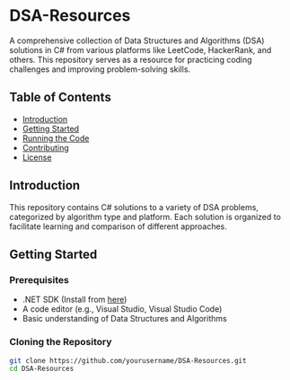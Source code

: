 # DSA-Resources

A comprehensive collection of Data Structures and Algorithms (DSA) solutions in C# from various platforms like LeetCode, HackerRank, and others. This repository serves as a resource for practicing coding challenges and improving problem-solving skills.

## Table of Contents
- [Introduction](#introduction)
- [Getting Started](#getting-started)
- [Running the Code](#running-the-code)
- [Contributing](#contributing)
- [License](#license)

## Introduction

This repository contains C# solutions to a variety of DSA problems, categorized by algorithm type and platform. Each solution is organized to facilitate learning and comparison of different approaches.

## Getting Started

### Prerequisites

- .NET SDK (Install from [here](https://dotnet.microsoft.com/download))
- A code editor (e.g., Visual Studio, Visual Studio Code)
- Basic understanding of Data Structures and Algorithms

### Cloning the Repository

```bash
git clone https://github.com/yourusername/DSA-Resources.git
cd DSA-Resources
